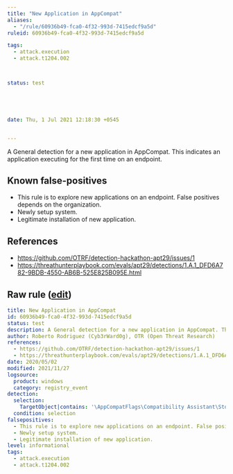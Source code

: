 ```yaml
---
title: "New Application in AppCompat"
aliases:
  - "/rule/60936b49-fca0-4f32-993d-7415edcf9a5d"
ruleid: 60936b49-fca0-4f32-993d-7415edcf9a5d

tags:
  - attack.execution
  - attack.t1204.002



status: test





date: Thu, 1 Jul 2021 12:18:30 +0545


---
```


A General detection for a new application in AppCompat. This indicates an application executing for the first time on an endpoint.

<!--more-->


## Known false-positives

* This rule is to explore new applications on an endpoint. False positives depends on the organization.
* Newly setup system.
* Legitimate installation of new application.



## References

* https://github.com/OTRF/detection-hackathon-apt29/issues/1
* https://threathunterplaybook.com/evals/apt29/detections/1.A.1_DFD6A782-9BDB-4550-AB6B-525E825B095E.html


## Raw rule ([edit](https://github.com/SigmaHQ/sigma/edit/master/rules/windows/registry_event/registry_event_new_application_appcompat.yml))
```yaml
title: New Application in AppCompat
id: 60936b49-fca0-4f32-993d-7415edcf9a5d
status: test
description: A General detection for a new application in AppCompat. This indicates an application executing for the first time on an endpoint.
author: Roberto Rodriguez (Cyb3rWard0g), OTR (Open Threat Research)
references:
  - https://github.com/OTRF/detection-hackathon-apt29/issues/1
  - https://threathunterplaybook.com/evals/apt29/detections/1.A.1_DFD6A782-9BDB-4550-AB6B-525E825B095E.html
date: 2020/05/02
modified: 2021/11/27
logsource:
  product: windows
  category: registry_event
detection:
  selection:
    TargetObject|contains: '\AppCompatFlags\Compatibility Assistant\Store\'
  condition: selection
falsepositives:
  - This rule is to explore new applications on an endpoint. False positives depends on the organization.
  - Newly setup system.
  - Legitimate installation of new application.
level: informational
tags:
  - attack.execution
  - attack.t1204.002

```

